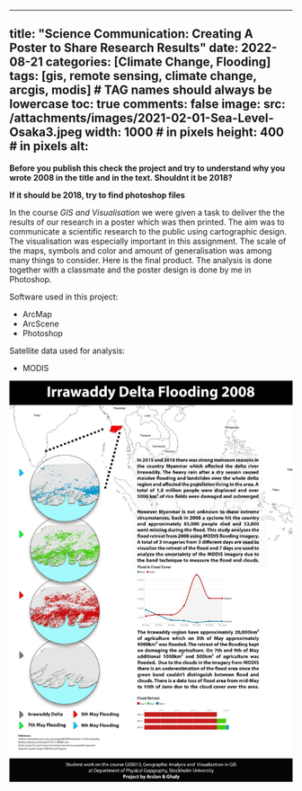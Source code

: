 
---
title: "Science Communication: Creating A Poster to Share Research Results"
date: 2022-08-21
categories: [Climate Change, Flooding]
tags: [gis, remote sensing, climate change,  arcgis, modis] # TAG names should always be lowercase
toc: true
comments: false
image:
  src: /attachments/images/2021-02-01-Sea-Level-Osaka3.jpeg
  width: 1000   # in pixels
  height: 400   # in pixels
  alt: 
---

**Before you publish this check the project and try to understand why you wrote 2008 in the title and in the text. Shouldnt it be 2018?** 

**If it should be 2018, try to find photoshop files**

In the course _GIS and Visualisation_ we were given a task to deliver the the results of our research in a poster which was then printed. The aim was to communicate a scientific research to the public using cartographic design. The visualisation was especially important in this assignment. The scale of the maps, symbols and color and amount of generalisation was among many things to consider. Here is the final product. The analysis is done together with a classmate and the poster design is done by me in Photoshop.

Software used in this project:
- ArcMap
- ArcScene
- Photoshop

Satellite data used for analysis:
- MODIS

![Irrawaddy](/attachments/images/022-08-21-Irrawady_Delta_Flooding.jpeg)